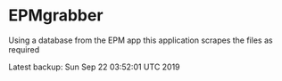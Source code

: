 # EPMgrabber
Using a database from the EPM app this application scrapes the files as required


Latest backup: Sun Sep 22 03:52:01 UTC 2019
